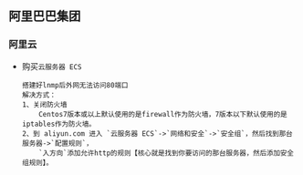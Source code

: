 ## 阿里巴巴集团
### 阿里云 <div id='aliyun'></div>
* 购买`云服务器 ECS`
    ```
    搭建好lnmp后外网无法访问80端口
    解决方式：
    1、关闭防火墙
        Centos7版本或以上默认使用的是firewall作为防火墙，7版本以下默认使用的是iptables作为防火墙。
    2、到 aliyun.com 进入 `云服务器 ECS`->`网络和安全`->`安全组`，然后找到那台服务器->`配置规则`，
        `入方向`添加允许http的规则【核心就是找到你要访问的那台服务器，然后添加安全组规则】。
    ```




